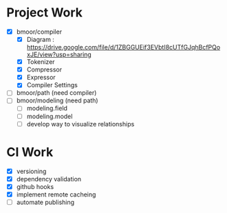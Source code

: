 # Project Work
- [x] bmoor/compiler
  - [x] Diagram : https://drive.google.com/file/d/1ZBGGUEif3EVbtI8cUTfGJqhBcfPQoxJE/view?usp=sharing
  - [x] Tokenizer
  - [x] Compressor
  - [x] Expressor
  - [x] Compiler Settings
- [ ] bmoor/path (need compiler)
- [ ] bmoor/modeling (need path)
  - [ ] modeling.field
  - [ ] modeling.model
  - [ ] develop way to visualize relationships

# CI Work
- [x] versioning
- [x] dependency validation
- [x] github hooks
- [x] implement remote cacheing
- [ ] automate publishing
